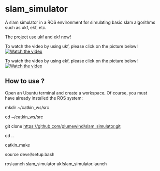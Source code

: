 # slam_simulator
A slam simulator in a ROS environment for simulating basic slam algorithms such as ukf, ekf, etc.

The project use ukf and ekf now!

To watch the video by using ukf, please click on the picture below!
[![Watch the video](https://github.com/plumewind/slam_simulator/blob/master/view.png)](https://youtu.be/lP2fqqZU4sg)

To watch the video by using ekf, please click on the picture below!
[![Watch the video](https://github.com/plumewind/slam_simulator/blob/ekf/ekf_slam.png)](https://www.youtube.com/watch?v=554A07SMJjU)


How to use ?
------------------
Open an Ubuntu terminal and create a workspace. Of course, you must have already installed the ROS system:

  mkdir ~/catkin_ws/src
  
  cd ~/catkin_ws/src
  
  git clone https://github.com/plumewind/slam_simulator.git
  
  cd ..
  
  catkin_make
  
  source devel/setup.bash
  
  roslaunch slam_simulator ukfslam_simulator.launch 
  

